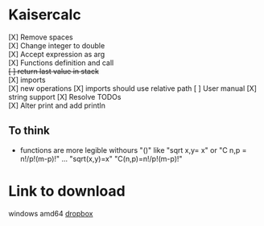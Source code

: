 ﻿# Kaisercalc


[X] Remove spaces  
[X] Change integer to double  
[X] Accept expression as arg  
[X] Functions definition and call  
~~[ ] return last value in stack~~  
[X] imports  
[X] new operations
[X] imports should use relative path
[ ] User manual 
[X] string support 
[X] Resolve TODOs  
[X] Alter print and add println

## To think  
* functions are more legible withours "()" like "sqrt x,y= x" or "C n,p = n!/p!(m-p)!" ... "sqrt(x,y)=x" "C(n,p)=n!/p!(m-p)!"


# Link to download

windows amd64 [dropbox](https://www.dropbox.com/s/kx1esqtvum38cmz/kaisercalc.exe?dl=0)